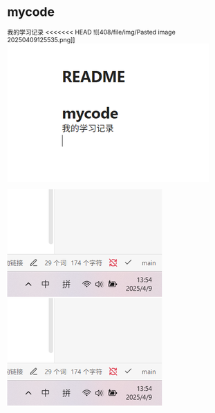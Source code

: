 # mycode
我的学习记录
<<<<<<< HEAD
![[408/file/img/Pasted image 20250409125535.png]]
<img src="408/file/img/Pasted image 20250409125535.png">

![""](408/file/img/Pasted%20image%2020250409135502.png)
![](408/file/img/Pasted%20image%2020250409135502.png)
